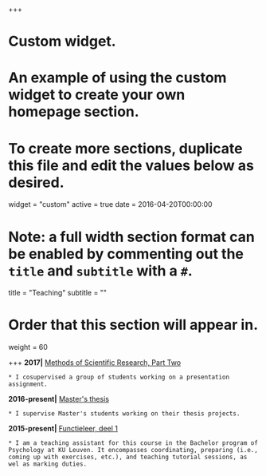 +++
# Custom widget.
# An example of using the custom widget to create your own homepage section.
# To create more sections, duplicate this file and edit the values below as desired.
widget = "custom"
active = true
date = 2016-04-20T00:00:00

# Note: a full width section format can be enabled by commenting out the `title` and `subtitle` with a `#`.
title = "Teaching"
subtitle = ""

# Order that this section will appear in.
weight = 60

+++
**2017|**
[Methods of Scientific Research, Part Two](https://onderwijsaanbod.kuleuven.be/syllabi/e/P0Q02AE.htm)  

	* I cosupervised a group of students working on a presentation assignment. 

**2016-present|**
[Master's thesis](https://onderwijsaanbod.kuleuven.be/syllabi/n/P0P81AN.htm)  

	* I supervise Master's students working on their thesis projects. 

**2015-present|**
[Functieleer, deel 1](https://onderwijsaanbod.kuleuven.be/syllabi/n/P0M01AN.htm)  

	* I am a teaching assistant for this course in the Bachelor program of Psychology at KU Leuven. It encompasses coordinating, preparing (i.e., coming up with exercises, etc.), and teaching tutorial sessions, as wel as marking duties.

